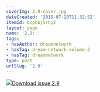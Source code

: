 ```yaml
---
coverImg: 2.9-cover.jpg
dateCreated: '2019-07-20T11:32:52'
itemId: bcphbj5rhy2
layout: page
name: '2.9: '
tags:
- hasAuthor: dreamnetwork
- hasTag: dream-network-volume-2
- hasTag: dreamnetwork
type: post
urlSlug: '2.9'
---
```

<img class="card-journal-img" src="../images/2.9-rect.jpg"/><a href="../files/pdfs/Volume_2/2.9-Dream-Craft-Volume-2-No-9.pdf" download="">Download issue 2.9</a>